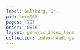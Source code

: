 ```yaml
---
label: Salzburg, Dr.
pid: term968
pages: '797'
order: '0856'
layout: generic_index_term
collection: index-headings
---
```

